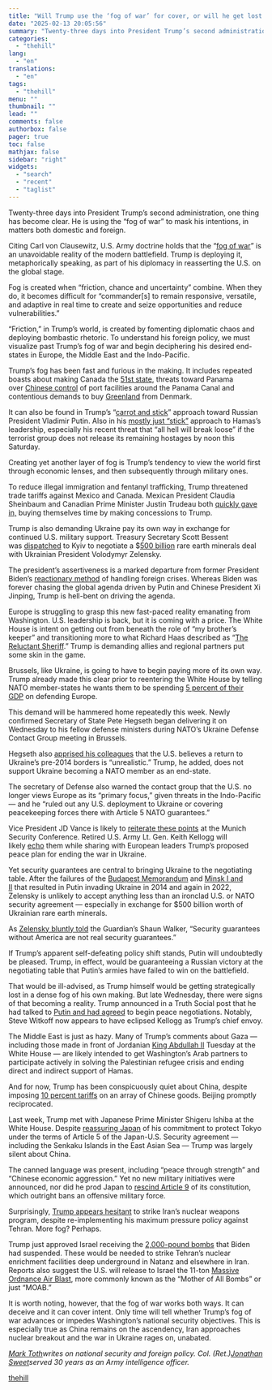 ```yaml
---
title: "Will Trump use the ‘fog of war’ for cover, or will he get lost in it?"
date: "2025-02-13 20:05:56"
summary: "Twenty-three days into President Trump’s second administration, one thing has become clear. He is using the “fog of war” to mask his intentions, in matters both domestic and foreign. Citing Carl von Clausewitz, U.S. Army doctrine holds that the “fog of war” is an unavoidable reality of the modern battlefield...."
categories:
  - "thehill"
lang:
  - "en"
translations:
  - "en"
tags:
  - "thehill"
menu: ""
thumbnail: ""
lead: ""
comments: false
authorbox: false
pager: true
toc: false
mathjax: false
sidebar: "right"
widgets:
  - "search"
  - "recent"
  - "taglist"
---
```


Twenty-three days into President Trump’s second administration, one thing has become clear. He is using the “fog of war” to mask his intentions, in matters both domestic and foreign.

Citing Carl von Clausewitz, U.S. Army doctrine holds that the “[fog of war](https://dml.armywarcollege.edu/wp-content/uploads/2022/12/JP-1-Doctrine-for-the-Armed-Forces-of-the-US-2013.pdf)” is an unavoidable reality of the modern battlefield. Trump is deploying it, metaphorically speaking, as part of his diplomacy in reasserting the U.S. on the global stage.

Fog is created when “friction, chance and uncertainty” combine. When they do, it becomes difficult for “commander[s] to remain responsive, versatile, and adaptive in real time to create and seize opportunities and reduce vulnerabilities.”

“Friction,” in Trump’s world, is created by fomenting diplomatic chaos and deploying bombastic rhetoric. To understand his foreign policy, we must visualize past Trump’s fog of war and begin deciphering his desired end-states in Europe, the Middle East and the Indo-Pacific.

Trump’s fog has been fast and furious in the making. It includes repeated boasts about making Canada the [51st state](https://apnews.com/article/canada-us-tariffs-trudeau-trump-5cfe160c66f90b973d90ea7810cddbe5), threats toward Panama over [Chinese control](https://www.cnn.com/2025/02/07/china/panama-canal-china-trump-explainer-intl-hnk/index.html) of port facilities around the Panama Canal and contentious demands to buy [Greenland](https://nypost.com/2025/01/12/opinion/trumps-greenland-push-about-growing-china-threat/) from Denmark.

It can also be found in Trump’s “[carrot and stick](https://nypost.com/2025/01/24/opinion/trump-the-new-sheriff-in-town-has-a-vulnerable-russia-panicking/)” approach toward Russian President Vladimir Putin. Also in his [mostly just “stick”](https://www.axios.com/2025/02/11/trump-hostages-gaza-ceasefire-israel-hamas) approach to Hamas’s leadership, especially his recent threat that “all hell will break loose” if the terrorist group does not release its remaining hostages by noon this Saturday.

Creating yet another layer of fog is Trump’s tendency to view the world first through economic lenses, and then subsequently through military ones.

To reduce illegal immigration and fentanyl trafficking, Trump threatened trade tariffs against Mexico and Canada. Mexican President Claudia Sheinbaum and Canadian Prime Minister Justin Trudeau both [quickly gave in,](https://www.nbcnews.com/politics/economics/mexicos-president-says-tariffs-will-delayed-one-month-rcna190433) buying themselves time by making concessions to Trump.

Trump is also demanding Ukraine pay its own way in exchange for continued U.S. military support. Treasury Secretary Scott Bessent was [dispatched](https://www.reuters.com/world/us-treasury-secretary-bessent-visit-ukraine-talks-rare-earth-minerals-source-2025-02-11/) to Kyiv to negotiate a $[500 billion](https://www.politico.eu/article/trump-demands-500b-in-rare-earths-from-ukraine-for-support/) rare earth minerals deal with Ukrainian President Volodymyr Zelensky.

The president’s assertiveness is a marked departure from former President Biden’s [reactionary method](https://thehill.com/opinion/national-security/4635968-why-biden-cant-and-wont-support-a-winning-strategy-for-ukraine-and-israel/) of handling foreign crises. Whereas Biden was forever chasing the global agenda driven by Putin and Chinese President Xi Jinping, Trump is hell-bent on driving the agenda.

Europe is struggling to grasp this new fast-paced reality emanating from Washington. U.S. leadership is back, but it is coming with a price. The White House is intent on getting out from beneath the role of “my brother’s keeper” and transitioning more to what Richard Haas described as “[The Reluctant Sheriff](https://www.amazon.com/Reluctant-Sheriff-United-States-After/dp/0876091982).” Trump is demanding allies and regional partners put some skin in the game.

Brussels, like Ukraine, is going to have to begin paying more of its own way. Trump already made this clear prior to reentering the White House by telling NATO member-states he wants them to be spending [5 percent of their GDP](https://thehill.com/opinion/national-security/5053612-nato-spending-defense-gdp/) on defending Europe.

This demand will be hammered home repeatedly this week. Newly confirmed Secretary of State Pete Hegseth began delivering it on Wednesday to his fellow defense ministers during NATO’s Ukraine Defense Contact Group meeting in Brussels.

Hegseth also [apprised his colleagues](https://www.theguardian.com/world/live/2025/feb/12/ukraine-russia-eu-foreign-ministers-lammy-trump-hegseth-europe-live-news?CMP=Share_iOSApp_Other) that the U.S. believes a return to Ukraine’s pre-2014 borders is “unrealistic.” Trump, he added, does not support Ukraine becoming a NATO member as an end-state.

The secretary of Defense also warned the contact group that the U.S. no longer views Europe as its “primary focus,” given threats in the Indo-Pacific — and he “ruled out any U.S. deployment to Ukraine or covering peacekeeping forces there with Article 5 NATO guarantees.”

Vice President JD Vance is likely to [reiterate these points](https://kyivindependent.com/zelensky-vance-to-meet-at-munich-security-conference-cbs-news-reports/) at the Munich Security Conference. Retired U.S. Army Lt. Gen. Keith Kellogg will likely [echo](https://www.telegraph.co.uk/world-news/2025/02/10/trump-envoy-pauses-ukraine-peace-plan-talks-nato-allies/) them while sharing with European leaders Trump’s proposed peace plan for ending the war in Ukraine.

Yet security guarantees are central to bringing Ukraine to the negotiating table. After the failures of the [Budapest Memorandum](https://treaties.un.org/Pages/showDetails.aspx?objid=0800000280401fbb) and [Minsk I and II](https://www.reuters.com/world/europe/what-are-minsk-agreements-ukraine-conflict-2022-02-21/) that resulted in Putin invading Ukraine in 2014 and again in 2022, Zelensky is unlikely to accept anything less than an ironclad U.S. or NATO security agreement — especially in exchange for $500 billion worth of Ukrainian rare earth minerals.

As [Zelensky bluntly told](https://www.theguardian.com/world/2025/feb/11/zelenskyy-europe-cannot-guarantee-ukraines-security-without-america) the Guardian’s Shaun Walker, “Security guarantees without America are not real security guarantees.”

If Trump’s apparent self-defeating policy shift stands, Putin will undoubtedly be pleased. Trump, in effect, would be guaranteeing a Russian victory at the negotiating table that Putin’s armies have failed to win on the battlefield.

That would be ill-advised, as Trump himself would be getting strategically lost in a dense fog of his own making. But late Wednesday, there were signs of that becoming a reality. Trump announced in a Truth Social post that he had talked to [Putin and had agreed](https://nam11.safelinks.protection.outlook.com/?url=https%3A%2F%2Fx.com%2FMCTothSTL%2Fstatus%2F1889729403711541526&data=05%7C02%7CDFreddoso%40thehill.com%7C4b0d8da9dc56453fab1c08dd4ba49b13%7C9e5488e2e83844f6886cc7608242767e%7C1%7C0%7C638749892563188191%7CUnknown%7CTWFpbGZsb3d8eyJFbXB0eU1hcGkiOnRydWUsIlYiOiIwLjAuMDAwMCIsIlAiOiJXaW4zMiIsIkFOIjoiTWFpbCIsIldUIjoyfQ%3D%3D%7C0%7C%7C%7C&sdata=fj4xkn9RstNVJhchuf3xX7k73VEl%2FI63%2FoAhIBXCVZQ%3D&reserved=0) to begin peace negotiations. Notably, Steve Witkoff now appears to have eclipsed Kellogg as Trump’s chief envoy.

The Middle East is just as hazy. Many of Trump’s comments about Gaza — including those made in front of Jordanian [King Abdullah II](https://www.cbsnews.com/news/trump-jordan-king-abdullah-white-house-gaza/) Tuesday at the White House — are likely intended to get Washington’s Arab partners to participate actively in solving the Palestinian refugee crisis and ending direct and indirect support of Hamas.

And for now, Trump has been conspicuously quiet about China, despite imposing [10 percent tariffs](https://www.npr.org/2025/02/10/nx-s1-5292017/china-tariffs-us-retaliation-trump) on an array of Chinese goods. Beijing promptly reciprocated.

Last week, Trump met with Japanese Prime Minister Shigeru Ishiba at the White House. Despite [reassuring Japan](https://www.voanews.com/a/7971803.html) of his commitment to protect Tokyo under the terms of Article 5 of the Japan-U.S. Security agreement — including the Senkaku Islands in the East Asian Sea — Trump was largely silent about China.

The canned language was present, including “peace through strength” and “Chinese economic aggression.” Yet no new military initiatives were announced, nor did he prod Japan to [rescind Article 9](https://thehill.com/opinion/international/3480598-why-japan-must-rescind-article-9/) of its constitution, which outright bans an offensive military force.

Surprisingly, [Trump appears hesitant](https://www.haaretz.com/israel-news/2025-02-11/ty-article/.premium/amid-the-gaza-uproar-trump-shot-down-netanyahu-on-iran/00000194-eb63-db48-a395-eb7fa1e80000) to strike Iran’s nuclear weapons program, despite re-implementing his maximum pressure policy against Tehran. More fog? Perhaps.

Trump just approved Israel receiving the [2,000-pound bombs](https://www.fdd.org/analysis/2025/01/27/ordered-and-paid-for-president-trump-releases-2000-pound-bomb-shipment-to-israel-held-up-by-biden-administration/) that Biden had suspended. These would be needed to strike Tehran’s nuclear enrichment facilities deep underground in Natanz and elsewhere in Iran. Reports also suggest the U.S. will release to Israel the 11-ton [Massive Ordnance Air Blast](https://aoav.org.uk/2025/aoav-condemns-u-s-sale-of-massive-ordnance-air-blast-moab-bomb-to-israel/), more commonly known as the “Mother of All Bombs” or just “MOAB.”

It is worth noting, however, that the fog of war works both ways. It can deceive and it can cover intent. Only time will tell whether Trump’s fog of war advances or impedes Washington’s national security objectives. This is especially true as China remains on the ascendency, Iran approaches nuclear breakout and the war in Ukraine rages on, unabated.

[*Mark Toth*](https://x.com/MCTothSTL)*writes on national security and foreign policy.* *Col. (Ret.)*[*Jonathan Sweet*](https://x.com/JESweet2022)*served 30 years as an Army intelligence officer.*

[thehill](https://thehill.com/opinion/national-security/5141419-trump-foreign-policy-fog-of-war/)

